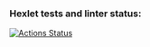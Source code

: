 ### Hexlet tests and linter status:
[![Actions Status](https://github.com/maksimowich/fullstack-javascript-project-4/workflows/hexlet-check/badge.svg)](https://github.com/maksimowich/fullstack-javascript-project-4/actions)